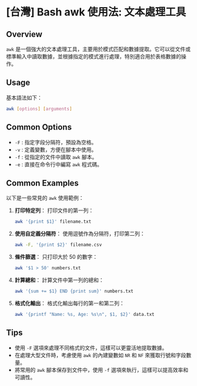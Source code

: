 # [台灣] Bash awk 使用法: 文本處理工具

## Overview
`awk` 是一個強大的文本處理工具，主要用於模式匹配和數據提取。它可以從文件或標準輸入中讀取數據，並根據指定的模式進行處理，特別適合用於表格數據的操作。

## Usage
基本語法如下：

```bash
awk [options] [arguments]
```

## Common Options
- `-F` : 指定字段分隔符，預設為空格。
- `-v` : 定義變數，方便在腳本中使用。
- `-f` : 從指定的文件中讀取 `awk` 腳本。
- `-e` : 直接在命令行中編寫 `awk` 程式碼。

## Common Examples
以下是一些常見的 `awk` 使用範例：

1. **打印特定列**：
   打印文件的第一列：
   ```bash
   awk '{print $1}' filename.txt
   ```

2. **使用自定義分隔符**：
   使用逗號作為分隔符，打印第二列：
   ```bash
   awk -F, '{print $2}' filename.csv
   ```

3. **條件篩選**：
   只打印大於 50 的數字：
   ```bash
   awk '$1 > 50' numbers.txt
   ```

4. **計算總和**：
   計算文件中第一列的總和：
   ```bash
   awk '{sum += $1} END {print sum}' numbers.txt
   ```

5. **格式化輸出**：
   格式化輸出每行的第一和第二列：
   ```bash
   awk '{printf "Name: %s, Age: %s\n", $1, $2}' data.txt
   ```

## Tips
- 使用 `-F` 選項來處理不同格式的文件，這樣可以更靈活地提取數據。
- 在處理大型文件時，考慮使用 `awk` 的內建變數如 `NR` 和 `NF` 來獲取行號和字段數量。
- 將常用的 `awk` 腳本保存到文件中，使用 `-f` 選項來執行，這樣可以提高效率和可讀性。